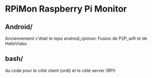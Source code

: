 # RPiMon Raspberry Pi Monitor

## Android/ 

Anciennement c'était le repo android_rpimon: Fusion de P2P_wifi et de HelloVideo

## bash/ 

 du code pour le côté client (ordi) et le côté server (RPi)
